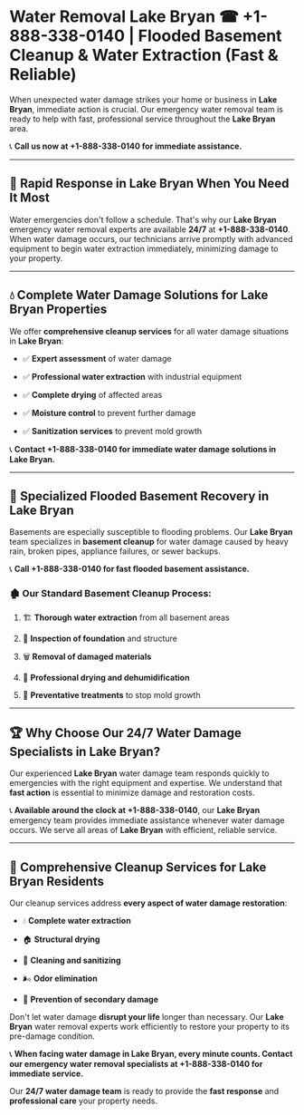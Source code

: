 # Water Removal Lake Bryan ☎ +1-888-338-0140 | Flooded Basement Cleanup & Water Extraction (Fast & Reliable)

When unexpected water damage strikes your home or business in **Lake Bryan**, immediate action is crucial. Our emergency water removal team is ready to help with fast, professional service throughout the **Lake Bryan** area. 

📞 **Call us now at +1-888-338-0140 for immediate assistance.**
---
## 🚀 Rapid Response in Lake Bryan When You Need It Most
Water emergencies don't follow a schedule. That's why our **Lake Bryan** emergency water removal experts are available **24/7** at **+1-888-338-0140**. When water damage occurs, our technicians arrive promptly with advanced equipment to begin water extraction immediately, minimizing damage to your property.
---
## 💧 Complete Water Damage Solutions for Lake Bryan Properties
We offer **comprehensive cleanup services** for all water damage situations in **Lake Bryan**:
- ✅ **Expert assessment** of water damage  
- ✅ **Professional water extraction** with industrial equipment  
- ✅ **Complete drying** of affected areas  
- ✅ **Moisture control** to prevent further damage  
- ✅ **Sanitization services** to prevent mold growth  
📞 **Contact +1-888-338-0140 for immediate water damage solutions in Lake Bryan.**
---
## 🌊 Specialized Flooded Basement Recovery in Lake Bryan
Basements are especially susceptible to flooding problems. Our **Lake Bryan** team specializes in **basement cleanup** for water damage caused by heavy rain, broken pipes, appliance failures, or sewer backups. 
📞 **Call +1-888-338-0140 for fast flooded basement assistance.**
### 🏚️ Our Standard Basement Cleanup Process:
1. 🏗️ **Thorough water extraction** from all basement areas  
2. 🔎 **Inspection of foundation** and structure  
3. 🗑️ **Removal of damaged materials**  
4. 💨 **Professional drying and dehumidification**  
5. 🚫 **Preventative treatments** to stop mold growth  
---
## 🏆 Why Choose Our 24/7 Water Damage Specialists in Lake Bryan?
Our experienced **Lake Bryan** water damage team responds quickly to emergencies with the right equipment and expertise. We understand that **fast action** is essential to minimize damage and restoration costs.
📞 **Available around the clock at +1-888-338-0140**, our **Lake Bryan** emergency team provides immediate assistance whenever water damage occurs. We serve all areas of **Lake Bryan** with efficient, reliable service.
---
## 🧹 Comprehensive Cleanup Services for Lake Bryan Residents
Our cleanup services address **every aspect of water damage restoration**:
- 💧 **Complete water extraction**  
- 🏠 **Structural drying**  
- 🧼 **Cleaning and sanitizing**  
- 🌬️ **Odor elimination**  
- 🚫 **Prevention of secondary damage**  
Don't let water damage **disrupt your life** longer than necessary. Our **Lake Bryan** water removal experts work efficiently to restore your property to its pre-damage condition.
📞 **When facing water damage in Lake Bryan, every minute counts. Contact our emergency water removal specialists at +1-888-338-0140 for immediate service.**
Our **24/7 water damage team** is ready to provide the **fast response** and **professional care** your property needs.
